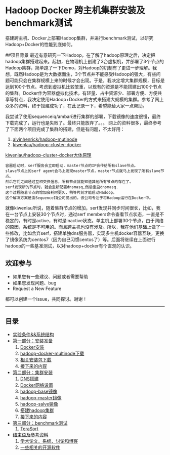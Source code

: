 # Hadoop Docker 跨主机集群安装及benchmark测试
搭建跨主机、Docker上部署Hadoop集群，并进行benchmark测试，以研究Hadoop+Docker的性能到底如何。

##项目背景
最近有意研究一下Hadoop，在了解了hadoop原理之后，决定把hadoop集群搭建起来。起初，在物理机上创建了3台虚拟机，并部署了3个节点的Hadoop集群，简单跑了一下Demo，对Hadoop的机制有了更进一步理解。我想，既然Hadoop是为大数据而生，3个节点并不能感受Hadoop的强大，有些问题可能只会在集群规模上来的时候才会出现。于是，我决定增大集群规模，目标是达到100个节点。考虑到虚拟机比较笨重，以现有的资源是不能搭建出100个节点的集群。Docker作为容器虚拟化技术，有轻量、占中资源少、部署方便、方便共享等特点，我决定使用Hadoop+Docker的方式来搭建大规模的集群。参考了网上众多的资料，终于搭建成功了，在此记录一下，希望能给大家一点帮助。

我尝试了使用sequenceiq/ambari进行集群的部署，下载镜像的速度很慢，最终下载完成了，运行也是失败了。最终只能放弃了。。。
网上的资料很多，最终参考了下面两个项目完成了集群的搭建，但是有问题，不太好用：

1. [alvinhenrick/hadoop-mutinode](https://github.com/alvinhenrick/hadoop-mutinode)
1. [kiwenlau/hadoop-cluster-docker](https://github.com/kiwenlau/hadoop-cluster-docker)

[kiwenlau/hadoop-cluster-docker大体原理](http://kiwenlau.com/2015/06/08/150608-hadoop-cluster-docker/)
```
容器启动时，serf服务会立即启动，master节点的IP会传给所有slave节点。
slave节点上的serf agent会马上发现master节点，master节点就马上发现了所有slave节点。
然后它们之间通过互相交换信息，所有节点就能知道其他所有节点的存在了。
serf发现新的节点时，就会重新配置dnsmasq,然后重启dnsmasq.
这个过程随着节点的增加会耗时更久，稍等片刻才能启动Hadoop。
这个解决方案是由SequenceIQ公司提出的，该公司专注于将Hadoop运行在Docker中。
```

就像kiwenlau所说，随着集群节点的增加，serf发现并同步时间很长，比如，我在一台节点上安装30个节点时，通过serf members命令查看节点状态，一直是不稳定的，有时是active，有时是inactive状态。单主机上部署30个节点，由于网络的原因，系统是不可用的。而且跨主机也没有涉及。所以，我在他们基础上做了一些修改，比如舍弃serf，搭建单独dns服务器，实现多主机docker容器互联，更换了镜像系统为centos7（因为自己习惯centos了）等。后面将继续在上面进行hadoop的一些基准测试，以对hadoop+docker有个直观的认识。


## 欢迎参与
   - 如果您有一些建议、问题或者需要帮助
   - 如果您发现问题、bug
   - Request a New Feature
   
都可以创建一个issue，共同探讨。谢谢！


-----------------

目录
-----------------
- [实验条件&&系统结构](part1-what-is-a-log.md)
- [第一部分：安装准备](part1-what-is-a-log.md)
    1. [Docker安装](part1-what-is-a-log.md#数据库中的日志)
    1. [hadoop-docker-multinode下载](part1-what-is-a-log.md#变更日志changelog101表与事件的二象性duality)
    2. [相关安装包下载](part1-what-is-a-log.md#变更日志changelog101表与事件的二象性duality)
    1. [接下来的内容](part1-what-is-a-log.md#接下来的内容)
- [第二部分：集群安装](part2-data-integration.md)
    1. [DNS搭建](part2-data-integration.md#数据集成两个难题)
    1. [Docker网络设置](part2-data-integration.md#日志结构化的log-structured数据流)
    1. [hadoop-base镜像](part2-data-integration.md#在linkedin)
    1. [hadoop-master镜像](part2-data-integration.md#etl与数据仓库的关系)
    1. [hadoop-salve镜像](part2-data-integration.md#日志文件与事件)
    1. [搭建hadoop集群](part2-data-integration.md#构建可伸缩的日志)
    2. [接下来的内容](part1-what-is-a-log.md#接下来的内容)
- [第三部分：benchmark测试](part3-logs-and-real-time-stream-processing.md)
    1. [TeraSort](part3-logs-and-real-time-stream-processing.md#数据流图data-flow-graphs)
- [结束语及参考资料](the-end.md)
    1. [学术论文、系统、讨论和博客](the-end.md#学术论文系统讨论和博客)
    1. [一些相关的开源软件](the-end.md#一些相关的开源软件)


